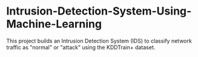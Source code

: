 # Intrusion-Detection-System-Using-Machine-Learning
This project builds an Intrusion Detection System (IDS) to classify network traffic as "normal" or "attack" using the KDDTrain+ dataset.

